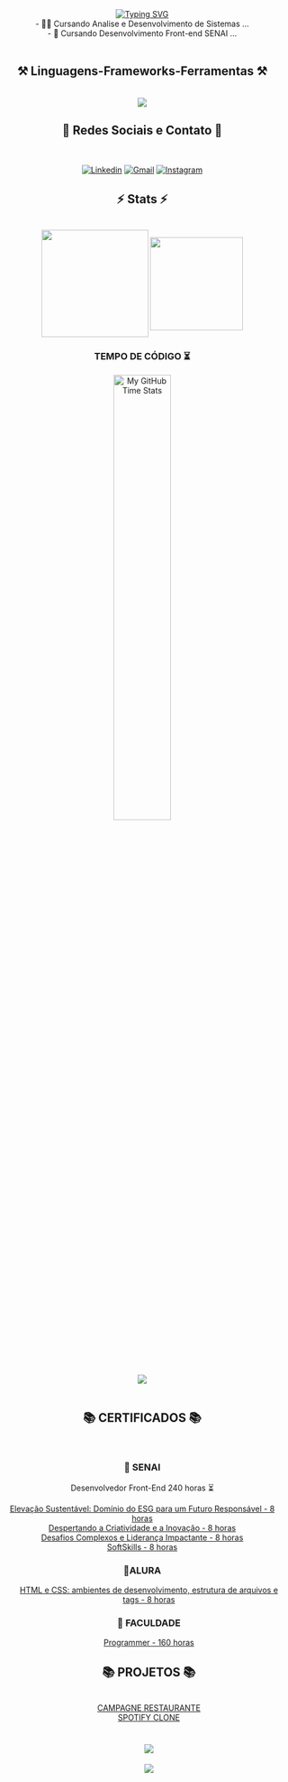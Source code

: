 <div  align="center" >
<a href="https://git.io/typing-svg"><img src="https://readme-typing-svg.herokuapp.com?font=Fira+code&size=35&pause=1000&center=true&random=false&width=500&lines=Ol%C3%A1!%F0%9F%91%8B;Eu+me+chamo+Dannicod+%F0%9F%92%BB" alt="Typing SVG" /></a>
</div>
<div  align="center" >
  - 👨‍💻 Cursando Analise e Desenvolvimento de Sistemas ...
  <br>
- 👾 Cursando Desenvolvimento Front-end SENAI ...
</div></br>
<h2 align="center" >⚒️ Linguagens-Frameworks-Ferramentas ⚒️</h2>
<br>
<div align="center" >
  <img src="https://skillicons.dev/icons?i=javascript,bootstrap,html,css,vscode,github," />
</div>

<div align="center">
<h2 align="center" >
📕 Redes Sociais e Contato 
📕</h2>
<br>

 [![Linkedin](https://img.shields.io/badge/LinkedIn-0077B5?style=for-the-badge&logo=linkedin&logoColor=white)](https://www.linkedin.com/in/danielteixeirabsb/)
  [![Gmail](https://img.shields.io/badge/Gmail-D14836?style=for-the-badge&logo=gmail&logoColor=white)](mailto:eidaniel@outlook.com)
  [![Instagram](https://img.shields.io/badge/Instagram-E4405F?style=for-the-badge&logo=instagram&logoColor=white)](https://www.instagram.com/danielteixeiraz._?igsh=MXRjaXB3dmVmeXMydw=/)




<div align="center">
<h2 align="center" >⚡ Stats ⚡</h2>
<br>

  <img align="center" height="190em" src="https://github-readme-stats.vercel.app/api?username=dannicod&show_icons=true&theme=react&include_all_commits=true&count_private=false"/> 
  <img align="center" height="165em" src="https://github-readme-stats.vercel.app/api/top-langs/?username=dannicod&layout=compact&langs_count=7&theme=react"/>

  <h3>TEMPO DE CÓDIGO ⏳</h3>
   <img align="center" width="45%" src="https://github-readme-stats.vercel.app/api/wakatime?username=dannicod&theme=synthwave&size_weight=0.5&count_weight=0.5&title_color=36F9F6" alt="My GitHub Time Stats" />
</br>

<br>
<div align="center">
  <img src="https://media1.tenor.com/m/qskVmdNQbjMAAAAd/pereira-alex-pereira.gif">

</div>
<br>
<div align="center">
<h2 align="center" >📚 CERTIFICADOS 📚</h2>
<br>
  <h3>🦉 SENAI</h3>
      <p> Desenvolvedor Front-End 240 horas ⏳</p>
      <a href="https://github.com/dannicod/Certificados/blob/main/SENAI-DF/Eleva%C3%A7%C3%A3o%20Sustent%C3%A1vel%20Dom%C3%ADnio%20do%20ESG%20para%20um%20Futuro%20Respons%C3%A1vel.pdf">Elevação Sustentável: Domínio do ESG para um Futuro Responsável - 8 horas</a>
      <br>
      <a href="https://github.com/dannicod/Certificados/blob/main/SENAI-DF/Despertando%20a%20Criatividade%20e%20a%20Inova%C3%A7%C3%A3o.pdf">Despertando a Criatividade e a Inovação - 8 horas</a>
      <br>
      <a href="https://github.com/dannicod/Certificados/blob/main/SENAI-DF/Desafios%20Complexos%20e%20Lideran%C3%A7a%20Impactante.pdf">Desafios Complexos e Liderança Impactante - 8 horas</a>
      <br>
      <a href="https://github.com/dannicod/Certificados/blob/main/SENAI-DF/SoftSkills.pdf">SoftSkills - 8 horas</a>
 <h3>🚀ALURA</h3>
  <ul>
    <a href="https://github.com/dannicod/Certificados/blob/main/ALURA/Curso%20HTML%20e%20CSS.pdf">HTML e CSS: ambientes de desenvolvimento, estrutura de arquivos e tags - 8 horas </a>
    <br>
<h3>🗿 FACULDADE</h3>
    <a href="https://github.com/dannicod/Certificados/blob/main/Faculdade%20DESCOMPLICA/programmer-descomplica.png">Programmer - 160 horas </a>
<div align="center">
<h2 align="center" >📚 PROJETOS 📚</h2>
<br>
    <a href="https://dannicod.github.io/CAMPAGNE-RESTAURANTE/index.html"> CAMPAGNE RESTAURANTE</a>
<br>
    <a href="https://dannicod.github.io/SPOTIFY-CLONE/index.html"> SPOTIFY CLONE</a>

<h1 align="center">
<img src="https://readme-typing-svg.herokuapp.com/?font=Righteous&size=35&center=true&vCenter=true&width=500&height=70&duration=4000&lines=seja+bem+vindo!;" />
</h1>
<a href="https://github.com/thinkright20"> <img src="https://komarev.com/ghpvc/?username=dannicod&style=for-the-badge&color=brightgreen"> </a>

